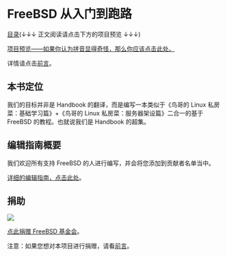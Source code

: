 # FreeBSD 从入门到跑路

[目录](SUMMARY.md)(↓↓↓ 正文阅读请点击下方的项目预览 ↓↓↓)

[项目预览——如果你认为拼音显得奇怪，那么你应该点击此处。](https://book.freebsdcn.org)

详情请点击[前言](https://book.freebsdcn.org/qian-yan)。

## 本书定位

我们的目标并非是 Handbook 的翻译，而是编写一本类似于《鸟哥的 Linux 私房菜：基础学习篇》+《鸟哥的 Linux 私房菜：服务器架设篇》二合一的基于 FreeBSD 的教程。也就说我们是 Handbook 的超集。

## 编辑指南概要

我们欢迎所有支持 FreeBSD 的人进行编写，并会将您添加到贡献者名单当中。

[详细的编辑指南，点击此处](https://github.com/FreeBSD-Ask/FreeBSD-Ask/wiki)。

## 捐助

![](.gitbook/assets/proud\_donor.gif)

[点此捐赠 FreeBSD 基金会](https://freebsdfoundation.org/donate)。

注意：如果您想对本项目进行捐赠，请看[前言](https://book.freebsdcn.org/qian-yan)。
